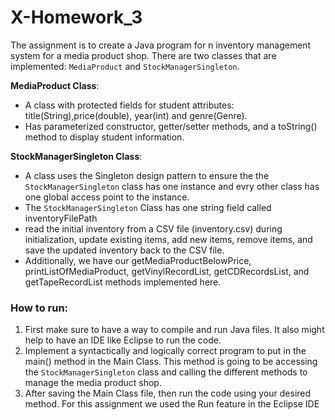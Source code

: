 # X-Homework_3

The assignment is to create a Java program for n inventory management system for a media product shop. There are two classes that are implemented: `MediaProduct` and `StockManagerSingleton`. 

**MediaProduct Class**: 
   - A class with protected fields for student attributes: title(String),price(double), year(int) and genre(Genre).
   - Has parameterized constructor, getter/setter methods, and a toString() method to display student information.

  **StockManagerSingleton Class**: 
   - A class uses the Singleton design pattern to ensure the the `StockManagerSingleton` class has one instance and evry other class has one global access point to the instance.
   - The `StockManagerSingleton` Class has one string field called inventoryFilePath
   - read the initial inventory from a CSV file (inventory.csv) during initialization, update existing items, add new items, remove items, and save the updated inventory back to the CSV file.
   - Additionally, we have our getMediaProductBelowPrice, printListOfMediaProduct, getVinylRecordList, getCDRecordsList, and getTapeRecordList methods implemented here.

### How to run:
1. First make sure to have a way to compile and run Java files. It also might help to have an IDE like Eclipse to run the code.
2. Implement a syntactically and logically correct program to put in the main() method in the Main Class. This method is going to be accessing the `StockManagerSingleton` class and calling the different methods to manage the media product shop.
3. After saving the Main Class file, then run the code using your desired method. For this assignment we used the Run feature in the Eclipse IDE
